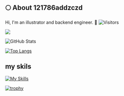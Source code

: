 ## 🌕 About 121786addzczd
Hi, I'm an illustrator and backend engineer. 🤝
![Visitors](https://visitor-badge.glitch.me/badge?page_id=121786addzczd&left_color=gray&right_color=blue)
 
![](https://github-profile-summary-cards.vercel.app/api/cards/profile-details?username=121786addzczd&theme=vue)
 
![GitHub Stats](https://github-readme-stats.vercel.app/api?username=121786addzczd&show_icons=true)
 
[![Top Langs](https://github-readme-stats.vercel.app/api/top-langs/?username=121786addzczd&layout=compact&langs_count=6)](https://github.com/anuraghazra/github-readme-stats)

## my skils
[![My Skills](https://skillicons.dev/icons?i=html,css,sass,bootstrap,tailwind,jquery,js,nodejs,ts,jest,cypress,selenium,express,react,nextjs,vite,php,laravel,ruby,rails,py,django,fastapi,dotnet,aws,dynamodb,linux,ubuntu,git,gitlab,github,jenkins,docker,terraform,vim,neovim,npm,postman,figma,notion,md,postgres,mysql)](https://skillicons.dev)

[![trophy](https://github-profile-trophy.vercel.app/?username=121786addzczd&margin-w=5)](https://github.com/121786addzczd/)
